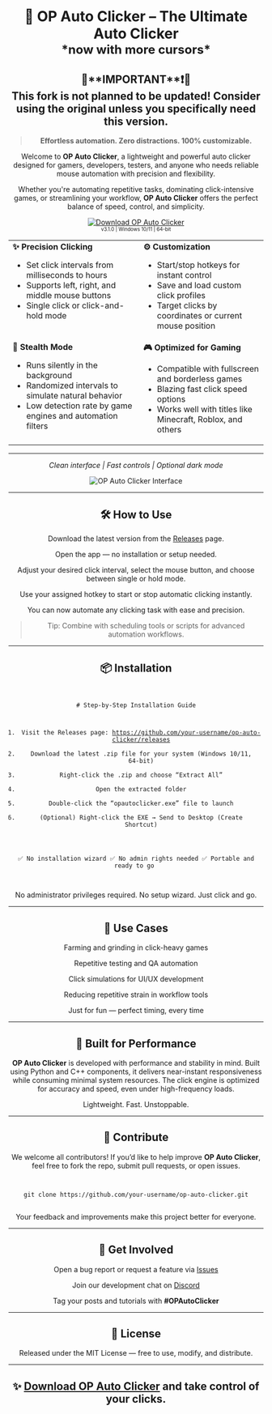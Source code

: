 
<h1 align="center">🌟 OP Auto Clicker – The Ultimate Auto Clicker <br><font size="5px">*now with more cursors*</font></h1>

<h2 align="center"> 🔴**IMPORTANT**❗🔴<br>This fork is not planned to be updated! Consider using the original unless you specifically need this version. </h2>

<blockquote align="center"><b>Effortless automation. Zero distractions. 100% customizable.</b></blockquote>

<p align="center">Welcome to <b>OP Auto Clicker</b>, a lightweight and powerful auto clicker designed for gamers, developers, testers, and anyone who needs reliable mouse automation with precision and flexibility.</p>

<p align="center">Whether you're automating repetitive tasks, dominating click-intensive games, or streamlining your workflow, <b>OP Auto Clicker</b> offers the perfect balance of speed, control, and simplicity.</p>

<p align="center">
  <a href="https://github.com/memtx/OP-Auto-Clicker-with-multiple-clicks/releases">
    <img src="https://img.shields.io/badge/⬇️_DOWNLOAD_OP_AUTO_CLICKER-0055FF?style=for-the-badge&logo=github&logoColor=white&labelColor=0A2463&color=white" alt="Download OP Auto Clicker">
  </a>
  <br>
  <sub><sup>v3.1.0 | Windows 10/11 | 64-bit</sup></sub>
</p>

<table style="width:100%; border-spacing: 20px 10px;">
  <tr>
    <td valign="top"><b>✨ Precision Clicking</b>
      <ul>
        <li>Set click intervals from milliseconds to hours</li>
        <li>Supports left, right, and middle mouse buttons</li>
        <li>Single click or click-and-hold mode</li>
      </ul>
    </td>
    <td valign="top"><b>⚙️ Customization</b>
      <ul>
        <li>Start/stop hotkeys for instant control</li>
        <li>Save and load custom click profiles</li>
        <li>Target clicks by coordinates or current mouse position</li>
      </ul>
    </td>
  </tr>
  <tr>
    <td valign="top"><b>🧠 Stealth Mode</b>
      <ul>
        <li>Runs silently in the background</li>
        <li>Randomized intervals to simulate natural behavior</li>
        <li>Low detection rate by game engines and automation filters</li>
      </ul>
    </td>
    <td valign="top"><b>🎮 Optimized for Gaming</b>
      <ul>
        <li>Compatible with fullscreen and borderless games</li>
        <li>Blazing fast click speed options</li>
        <li>Works well with titles like Minecraft, Roblox, and others</li>
      </ul>
    </td>
  </tr>
</table>

<hr>

<p align="center"><i>Clean interface | Fast controls | Optional dark mode</i></p>

<p align="center">
  <img src="https://i.postimg.cc/zvkF6XP4/65e70f079cfef-op-auto-clicker-2-screenshot1.webp" alt="OP Auto Clicker Interface">
</p>

<hr>

<h2 align="center">🛠️ How to Use</h2>

<div align="center">
  <p>Download the latest version from the <a href="https://github.com/your-username/op-auto-clicker/releases">Releases</a> page.</p>
  <p>Open the app — no installation or setup needed.</p>
  <p>Adjust your desired click interval, select the mouse button, and choose between single or hold mode.</p>
  <p>Use your assigned hotkey to start or stop automatic clicking instantly.</p>
  <p>You can now automate any clicking task with ease and precision.</p>
  <blockquote>Tip: Combine with scheduling tools or scripts for advanced automation workflows.</blockquote>
</div>

<hr>

<h2 align="center">📦 Installation</h2>

<div align="center">
  <pre style="display: inline-block; text-align: center;"><code style="display: inline-block; text-align: center;">
# Step-by-Step Installation Guide

1. Visit the Releases page: https://github.com/your-username/op-auto-clicker/releases
2. Download the latest .zip file for your system (Windows 10/11, 64-bit)
3. Right-click the .zip and choose “Extract All”
4. Open the extracted folder
5. Double-click the “opautoclicker.exe” file to launch
6. (Optional) Right-click the EXE → Send to Desktop (Create Shortcut)

✅ No installation wizard
✅ No admin rights needed
✅ Portable and ready to go
</code></pre>
  <p>No administrator privileges required. No setup wizard. Just click and go.</p>
</div>

<hr>

<h2 align="center">🧪 Use Cases</h2>

<div align="center">
  <p>Farming and grinding in click-heavy games</p>
  <p>Repetitive testing and QA automation</p>
  <p>Click simulations for UI/UX development</p>
  <p>Reducing repetitive strain in workflow tools</p>
  <p>Just for fun — perfect timing, every time</p>
</div>

<hr>

<h2 align="center">🧠 Built for Performance</h2>

<p align="center"><b>OP Auto Clicker</b> is developed with performance and stability in mind. Built using Python and C++ components, it delivers near-instant responsiveness while consuming minimal system resources. The click engine is optimized for accuracy and speed, even under high-frequency loads.</p>

<p align="center">Lightweight. Fast. Unstoppable.</p>

<hr>

<h2 align="center">🤝 Contribute</h2>

<div align="center">
  <p>We welcome all contributors! If you’d like to help improve <b>OP Auto Clicker</b>, feel free to fork the repo, submit pull requests, or open issues.</p>
  <pre style="display: inline-block; text-align: center;"><code style="display: inline-block; text-align: center;">
git clone https://github.com/your-username/op-auto-clicker.git
</code></pre>
  <p>Your feedback and improvements make this project better for everyone.</p>
</div>

<hr>

<h2 align="center">💬 Get Involved</h2>

<div align="center">
  <p>Open a bug report or request a feature via <a href="https://github.com/your-username/op-auto-clicker/issues">Issues</a></p>
  <p>Join our development chat on <a href="https://discord.gg/your-server">Discord</a></p>
  <p>Tag your posts and tutorials with <b>#OPAutoClicker</b></p>
</div>

<hr>

<h2 align="center">📜 License</h2>

<p align="center">Released under the MIT License — free to use, modify, and distribute.</p>

<hr>

<h2 align="center">✨ <a href="https://github.com/your-username/op-auto-clicker/releases">Download OP Auto Clicker</a> and take control of your clicks.</h2>

